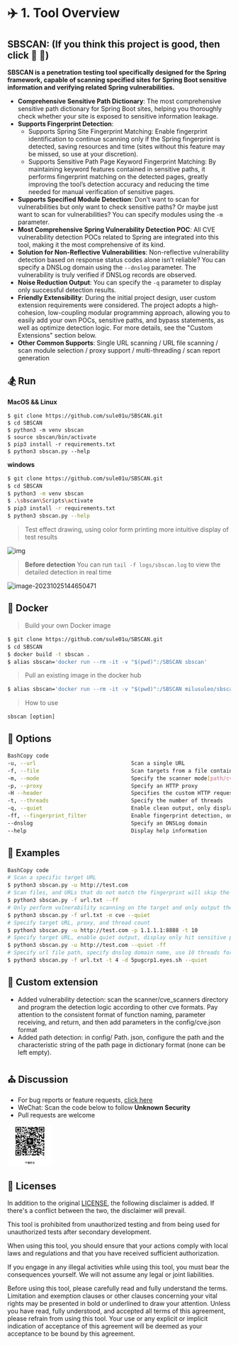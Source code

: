 # ✈️ 1. Tool Overview

## SBSCAN: (If you think this project is good, then click 🌟 🤩)

**SBSCAN is a penetration testing tool specifically designed for the Spring framework, capable of scanning specified sites for Spring Boot sensitive information and verifying related Spring vulnerabilities.**

- **Comprehensive Sensitive Path Dictionary**: The most comprehensive sensitive path dictionary for Spring Boot sites, helping you thoroughly check whether your site is exposed to sensitive information leakage.
- **Supports Fingerprint Detection**:
  - Supports Spring Site Fingerprint Matching: Enable fingerprint identification to continue scanning only if the Spring fingerprint is detected, saving resources and time (sites without this feature may be missed, so use at your discretion).
  - Supports Sensitive Path Page Keyword Fingerprint Matching: By maintaining keyword features contained in sensitive paths, it performs fingerprint matching on the detected pages, greatly improving the tool’s detection accuracy and reducing the time needed for manual verification of sensitive pages.
- **Supports Specified Module Detection**: Don’t want to scan for vulnerabilities but only want to check sensitive paths? Or maybe just want to scan for vulnerabilities? You can specify modules using the `-m` parameter.
- **Most Comprehensive Spring Vulnerability Detection POC**: All CVE vulnerability detection POCs related to Spring are integrated into this tool, making it the most comprehensive of its kind.
- **Solution for Non-Reflective Vulnerabilities**: Non-reflective vulnerability detection based on response status codes alone isn’t reliable? You can specify a DNSLog domain using the `--dnslog` parameter. The vulnerability is truly verified if DNSLog records are observed.
- **Noise Reduction Output**: You can specify the `-q` parameter to display only successful detection results.
- **Friendly Extensibility**: During the initial project design, user custom extension requirements were considered. The project adopts a high-cohesion, low-coupling modular programming approach, allowing you to easily add your own POCs, sensitive paths, and bypass statements, as well as optimize detection logic. For more details, see the "Custom Extensions" section below.
- **Other Common Supports**: Single URL scanning / URL file scanning / scan module selection / proxy support / multi-threading / scan report generation

## 🏂 Run

**MacOS && Linux**

```shell
$ git clone https://github.com/sule01u/SBSCAN.git
$ cd SBSCAN
$ python3 -m venv sbscan
$ source sbscan/bin/activate
$ pip3 install -r requirements.txt
$ python3 sbscan.py --help
```

**windows**

```bash
$ git clone https://github.com/sule01u/SBSCAN.git
$ cd SBSCAN
$ python3 -m venv sbscan
$ .\sbscan\Scripts\activate
$ pip3 install -r requirements.txt
$ python3 sbscan.py --help
```

> Test effect drawing, using color form printing more intuitive display of test results

![img](https://p.ipic.vip/1j9o3a.png)

> **Before detection** You can run `tail -f logs/sbscan.log` to view the detailed detection in real time

![image-20231025144650471](https://p.ipic.vip/uf51sp.png)

## 🐳 Docker

> Build your own Docker image

```Bash
$ git clone https://github.com/sule01u/SBSCAN.git
$ cd SBSCAN
$ docker build -t sbscan .
$ alias sbscan='docker run --rm -it -v "$(pwd)":/SBSCAN sbscan'
```

> Pull an existing image in the docker hub

```bash
$ alias sbscan='docker run --rm -it -v "$(pwd)":/SBSCAN milusuleo/sbscan'
```

> How to use

```
sbscan [option]
```

## 🎡 Options

```bash
BashCopy code
-u, --url                              Scan a single URL
-f, --file                             Scan targets from a file containing URLs
-m, --mode                             Specify the scanner mode[path/cve/all],default all
-p, --proxy                            Specify an HTTP proxy
-H --header                            Specifies the custom HTTP request header. The format is 'Name:Value'. Multiple request headers are separated by commas (,)
-t, --threads                          Specify the number of threads
-q, --quiet                            Enable clean output, only display sensitive path hits
-ff, --fingerprint_filter              Enable fingerprint detection, only the sites that detect spring fingerprints will be scanned in the next step (it may cause missing reports, please select whether to enable it according to the actual situation
--dnslog                               Specify an DNSLog domain
--help                                 Display help information
```

## 🎨 Examples

```bash
BashCopy code
# Scan a specific target URL
$ python3 sbscan.py -u http://test.com
# Scan files, and URLs that do not match the fingerprint will skip the next step of detection
$ python3 sbscan.py -f url.txt --ff
# Only perform vulnerability scanning on the target and only output the hit CVEs
$ python3 sbscan.py -f url.txt -m cve --quiet
# Specify target URL, proxy, and thread count
$ python3 sbscan.py -u http://test.com -p 1.1.1.1:8888 -t 10
# Specify target URL, enable quiet output, display only hit sensitive paths or CVEs, enable fingerprint detection for scanning matching fingerprint sites
$ python3 sbscan.py -u http://test.com --quiet -ff
# Specify url file path, specify dnslog domain name, use 10 threads for concurrent scanning, and enable clean output
$ python3 sbscan.py -f url.txt -t 4 -d 5pugcrp1.eyes.sh --quiet
```

## 🧩 Custom extension
- Added vulnerability detection: scan the scanner/cve_scanners directory and program the detection logic according to other cve formats. Pay attention to the consistent format of function naming, parameter receiving, and return, and then add parameters in the config/cve.json format
- Added path detection: in config/ Path. json, configure the path and the characteristic string of the path page in dictionary format (none can be left empty).

## ⛪ Discussion

- For bug reports or feature requests, [click here](https://github.com/sule01u/SBSCAN/issues)
- WeChat: Scan the code below to follow **Unknown Security**
- Pull requests are welcome

<p>     <img alt="QR-code" src="https://github.com/sule01u/BigTree975.github.io/blob/master/img/mine.png" width="20%" height="20%" style="max-width:100%;"> </p>

## 📑 Licenses

In addition to the original [LICENSE](https://github.com/sule01u/SBSCAN/blob/master/LICENSE), the following disclaimer is added. If there's a conflict between the two, the disclaimer will prevail.

This tool is prohibited from unauthorized testing and from being used for unauthorized tests after secondary development.

When using this tool, you should ensure that your actions comply with local laws and regulations and that you have received sufficient authorization.

If you engage in any illegal activities while using this tool, you must bear the consequences yourself. We will not assume any legal or joint liabilities.

Before using this tool, please carefully read and fully understand the terms. Limitation and exemption clauses or other clauses concerning your vital rights may be presented in bold or underlined to draw your attention. Unless you have read, fully understood, and accepted all terms of this agreement, please refrain from using this tool. Your use or any explicit or implicit indication of acceptance of this agreement will be deemed as your acceptance to be bound by this agreement.
